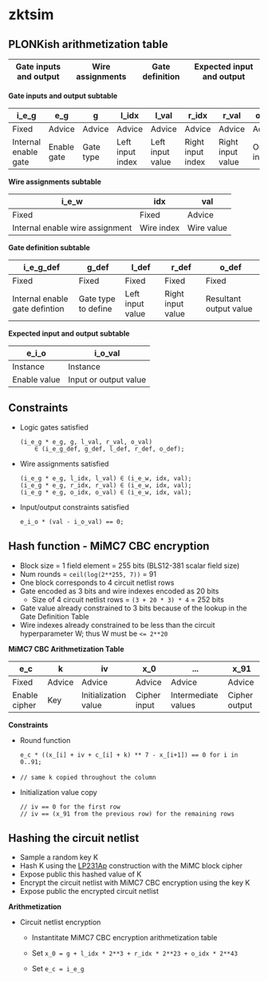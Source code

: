 # zktsim

## PLONKish arithmetization table

| Gate inputs and output | Wire assignments | Gate definition | Expected input and output |
| ---------------------- | ---------------- | --------------- | ------------------------- |

**Gate inputs and output subtable**

| i_e_g                | e_g         | g         | l_idx            | l_val            | r_idx             | r_val             | o_idx        | o_val        |
| -------------------- | ----------- | --------- | ---------------- | ---------------- | ----------------- | ----------------- | ------------ | ------------ |
| Fixed                | Advice      | Advice    | Advice           | Advice           | Advice            | Advice            | Advice       | Advice       |
| Internal enable gate | Enable gate | Gate type | Left input index | Left input value | Right input index | Right input value | Output index | Output value |

**Wire assignments subtable**

| i_e_w                           | idx        | val        |
| ------------------------------- | ---------- | ---------- |
| Fixed                           | Fixed      | Advice     |
| Internal enable wire assignment | Wire index | Wire value |

**Gate definition subtable**

| i_e_g_def                      | g_def               | l_def            | r_def             | o_def                  |
| ------------------------------ | ------------------- | ---------------- | ----------------- | ---------------------- |
| Fixed                          | Fixed               | Fixed            | Fixed             | Fixed                  |
| Internal enable gate defintion | Gate type to define | Left input value | Right input value | Resultant output value |

**Expected input and output subtable**

| e_i_o        | i_o_val               |
| ------------ | --------------------- |
| Instance     | Instance              |
| Enable value | Input or output value |

## Constraints

* Logic gates satisfied
  
  ```
  (i_e_g * e_g, g, l_val, r_val, o_val) 
      ∈ (i_e_g_def, g_def, l_def, r_def, o_def);
  ```

* Wire assignments satisfied
  
  ```
  (i_e_g * e_g, l_idx, l_val) ∈ (i_e_w, idx, val);
  (i_e_g * e_g, r_idx, r_val) ∈ (i_e_w, idx, val);
  (i_e_g * e_g, o_idx, o_val) ∈ (i_e_w, idx, val);
  ```

* Input/output constraints satisfied
  
  ```
  e_i_o * (val - i_o_val) == 0;
  ```

## Hash function - MiMC7 CBC encryption

* Block size = 1 field element = 255 bits (BLS12-381 scalar field size)
* Num rounds = `ceil(log(2**255, 7))` = 91
* One block corresponds to 4 circuit netlist rows
* Gate encoded as 3 bits and wire indexes encoded as 20 bits
  * Size of 4 circuit netlist rows = `(3 + 20 * 3) * 4` = 252 bits
* Gate value already constrained to 3 bits because of the lookup in the Gate Definition Table
* Wire indexes already constrained to be less than the circuit hyperparameter W; thus W must be `<= 2**20`

**MiMC7 CBC Arithmetization Table**

| e_c           | k      | iv                   | x_0          | ...                 | x_91          |
| ------------- | ------ | -------------------- | ------------ | ------------------- | ------------- |
| Fixed         | Advice | Advice               | Advice       | Advice              | Advice        |
| Enable cipher | Key    | Initialization value | Cipher input | Intermediate values | Cipher output |

**Constraints**

* Round function
  
  ```
  e_c * ((x_[i] + iv + c_[i] + k) ** 7 - x_[i+1]) == 0 for i in 0..91;
  ```

* ```
  // same k copied throughout the column 
  ```

* Initialization value copy
  
  ```
  // iv == 0 for the first row
  // iv == (x_91 from the previous row) for the remaining rows
  ```

## Hashing the circuit netlist

* Sample a random key K
* Hash K using the [LP231Ap](https://github.com/zcash/zcash/issues/2233#issuecomment-291840857) construction with the MiMC block cipher
* Expose public this hashed value of K 
* Encrypt the circuit netlist with MiMC7 CBC encryption using the key K
* Expose public the encrypted circuit netlist

**Arithmetization**

* Circuit netlist encryption
  
  * Instantitate MiMC7 CBC encryption arithmetization table
  
  * Set `x_0 = g + l_idx * 2**3 + r_idx * 2**23 + o_idx * 2**43 `
  
  * Set `e_c = i_e_g` 

 
